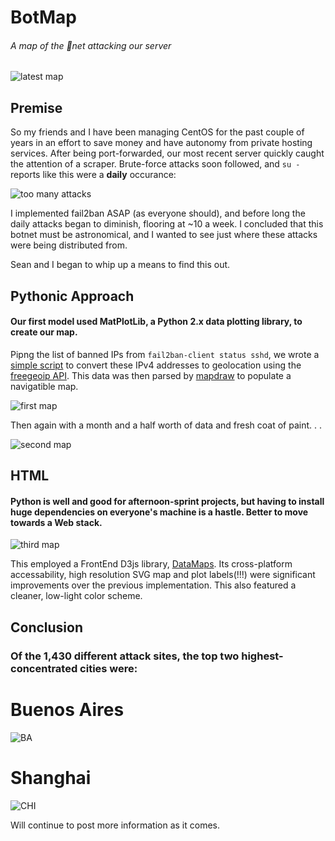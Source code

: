 # BotMap
###### A map of the 🤖net attacking our server

![latest map](http://i.imgur.com/478C0NJ.png)

## Premise

So my friends and I have been managing CentOS for the past couple of years in an effort to save money and have autonomy from private hosting services. After being port-forwarded, our most recent server quickly caught the attention of a scraper. Brute-force attacks soon followed, and `su -` reports like this were a **daily** occurance: 

![too many attacks](https://cdn.discordapp.com/attachments/210674878297145344/292148277456011264/image.jpg)

I implemented fail2ban ASAP (as everyone should), and before long the daily attacks began to diminish, flooring at ~10 a week. I concluded that this botnet must be astronomical, and I wanted to see just where these attacks were being distributed from. 

Sean and I began to whip up a means to find this out.

## Pythonic Approach

#### Our first model used MatPlotLib, a Python 2.x data plotting library, to create our map.

Pipng the list of banned IPs from `fail2ban-client status sshd`, we wrote a [simple script](https://github.com/MarinMakers/botmap/blob/master/ip_lookup.py) to convert these IPv4 addresses to geolocation using the [freegeoip API](freegeoip.net). This data was then parsed by [mapdraw](https://github.com/MarinMakers/botmap/blob/master/mapdraw.py) to populate a navigatible map.

![first map](http://i.imgur.com/NmBSpyH.png)

Then again with a month and a half worth of data and fresh coat of paint. . .

![second map](http://i.imgur.com/c5YulOD.png)

## HTML
#### Python is well and good for afternoon-sprint projects, but having to install huge dependencies on everyone's machine is a hastle. Better to move towards a Web stack. 

![third map](http://i.imgur.com/BGB4Eb1.png)

This employed a FrontEnd D3js library, [DataMaps](http://datamaps.github.io/). Its cross-platform accessability, high resolution SVG map and plot labels(!!!) were significant improvements over the previous implementation. This also featured a cleaner, low-light color scheme.


## Conclusion

### Of the 1,430 different attack sites, the top two highest-concentrated cities were:
# Buenos Aires

![BA](http://i.imgur.com/fy6nUyz.png)

# Shanghai

![CHI](http://i.imgur.com/VHz18Ir.png)

Will continue to post more information as it comes.

